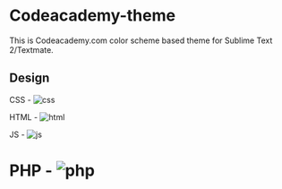 Codeacademy-theme
=================

This is Codeacademy.com color scheme based theme for Sublime Text 2/Textmate.

## Design

CSS -
![css](https://raw.github.com/DenimTornado/Codeacademy-theme/master/images/css.png)

HTML -
![html](https://raw.github.com/DenimTornado/Codeacademy-theme/master/images/html.png)

JS -
![js](https://raw.github.com/DenimTornado/Codeacademy-theme/master/images/js.png)

PHP -
![php](https://raw.github.com/DenimTornado/Codeacademy-theme/master/images/php.png)
=======

